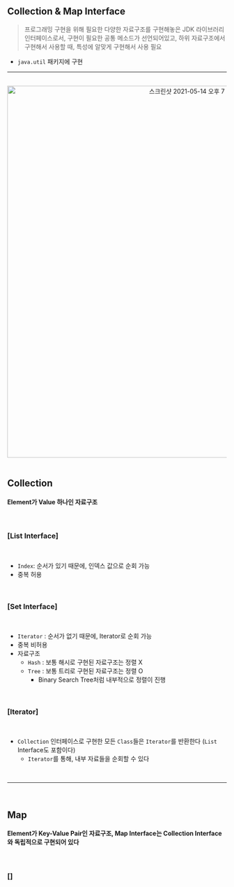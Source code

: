 ## Collection & Map Interface
> 프로그래밍 구현을 위해 필요한 다양한 자료구조를 구현해놓은 JDK 라이브러리
> 인터페이스로서, 구현이 필요한 공통 메소드가 선언되어있고, 하위 자료구조에서 구현해서 사용할 때, 특성에 알맞게 구현해서 사용 필요
* ```java.util``` 패키지에 구현 

<hr>
<br>


<div align="center">
  <img width="852" alt="스크린샷 2021-05-14 오후 7 44 58" src="https://user-images.githubusercontent.com/37537227/118260176-f031a900-b4ec-11eb-879b-6e6a014fa582.png">
</div>

<br>

## Collection

#### Element가 Value 하나인 자료구조

<br>

### [List Interface]

<br>

* ```Index```: 순서가 있기 때문에, 인덱스 값으로 순회 가능
* 중복 허용

<br>

### [Set Interface]

<br>

* ```Iterator``` : 순서가 없기 때문에, Iterator로 순회 가능
* 중복 비허용
* 자료구조
  * ```Hash``` : 보통 해시로 구현된 자료구조는 정렬 X
  * ```Tree``` : 보통 트리로 구현된 자료구조는 정렬 O 
    * Binary Search Tree처럼 내부적으로 정렬이 진행

<br>

### [Iterator]

<br>

* ```Collection``` 인터페이스로 구현한 모든 ```Class```들은 ```Iterator```를 반환한다 (```List``` Interface도 포함이다)
  * ```Iterator```를 통해, 내부 자료들을 순회할 수 있다



<br>
<hr>
<br>

## Map

#### Element가 Key-Value Pair인 자료구조, Map Interface는 Collection Interface와 독립적으로 구현되어 있다

<br>

### []

<br>
